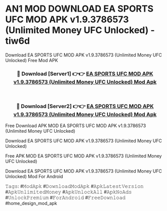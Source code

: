 # AN1 MOD DOWNLOAD EA SPORTS UFC MOD APK v1.9.3786573 (Unlimited Money UFC Unlocked) - tiw6d
Download EA SPORTS UFC MOD APK v1.9.3786573 (Unlimited Money UFC Unlocked) Free Mod APK

<div align="center">
<h3>🔴 Download [Server1] 👉👉 <a href="https://apk-comot.site?title=EA_SPORTS_UFC_MOD_APK_v1.9.3786573_(Unlimited_Money_UFC_Unlocked)">EA SPORTS UFC MOD APK v1.9.3786573 (Unlimited Money UFC Unlocked) Mod Apk</a></h3><br>

<h3>🔴 Download [Server2] 👉👉 <a href="https://apk-comot.site?title=EA_SPORTS_UFC_MOD_APK_v1.9.3786573_(Unlimited_Money_UFC_Unlocked)">EA SPORTS UFC MOD APK v1.9.3786573 (Unlimited Money UFC Unlocked) Mod Apk</a></h3>
</div>


Free Download APK MOD EA SPORTS UFC MOD APK v1.9.3786573 (Unlimited Money UFC Unlocked)

Download EA SPORTS UFC MOD APK v1.9.3786573 (Unlimited Money UFC Unlocked) 

Free APK MOD EA SPORTS UFC MOD APK v1.9.3786573 (Unlimited Money UFC Unlocked) 

Download EA SPORTS UFC MOD APK v1.9.3786573 (Unlimited Money UFC Unlocked) Mod For Android

𝚃𝚊𝚐𝚜: #𝙼𝚘𝚍𝙰𝚙𝚔 #𝙳𝚘𝚠𝚗𝚕𝚘𝚊𝚍𝙼𝚘𝚍𝙰𝚙𝚔 #𝙰𝚙𝚔𝙻𝚊𝚝𝚎𝚜𝚝𝚅𝚎𝚛𝚜𝚒𝚘𝚗 #𝙰𝚙𝚔𝚄𝚗𝚕𝚒𝚖𝚒𝚝𝚎𝚍𝙼𝚘𝚗𝚎𝚢 #𝙰𝚙𝚔𝚄𝚗𝚕𝚘𝚌𝚔𝙰𝚕𝚕 #𝙰𝚙𝚔𝙽𝚘𝙰𝚍𝚜 #𝚄𝚗𝚕𝚘𝚌𝚔𝙿𝚛𝚎𝚖𝚒𝚞𝚖 #𝙵𝚘𝚛𝙰𝚗𝚍𝚛𝚘𝚒𝚍 #𝙵𝚛𝚎𝚎𝙳𝚘𝚠𝚗𝚕𝚘𝚊𝚍 #home_design_mod_apk